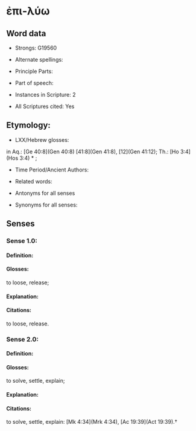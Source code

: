 # ἐπι-λύω 

<!-- Status: S2=NeedsEdits -->
<!-- Lexica used for edits:   -->

## Word data

* Strongs: G19560

* Alternate spellings:



* Principle Parts: 


* Part of speech: 


* Instances in Scripture: 2

* All Scriptures cited: Yes

## Etymology: 


* LXX/Hebrew glosses: 

in Aq.: [Ge 40:8](Gen 40:8) [41:8](Gen 41:8), [12](Gen 41:12); Th.: [Ho 3:4](Hos 3:4) * ; 

* Time Period/Ancient Authors: 


* Related words: 

* Antonyms for all senses

* Synonyms for all senses: 


## Senses 


### Sense  1.0: 

#### Definition: 

#### Glosses: 

to loose, release; 

#### Explanation: 


#### Citations: 

to loose, release. 

### Sense  2.0: 

#### Definition: 

#### Glosses: 

to solve, settle, explain; 

#### Explanation: 


#### Citations: 

to solve, settle, explain: [Mk 4:34](Mrk 4:34), [Ac 19:39](Act 19:39).†
